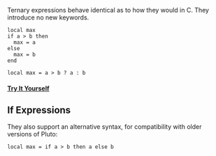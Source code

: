 Ternary expressions behave identical as to how they would in C. They introduce no new keywords.
```pluto showLineNumbers title="Old Code"
local max
if a > b then
  max = a
else
  max = b
end
```
```pluto showLineNumbers title="New Code"
local max = a > b ? a : b
```
#### [Try It Yourself](https://pluto-lang.org/web/#code=local%20a%20%3D%206%0Alocal%20b%20%3D%209%0A%0Alocal%20max%20%3D%20a%20%3E%20b%20%3F%20a%20%3A%20b%0A%0Aprint(max))

## If Expressions

They also support an alternative syntax, for compatibility with older versions of Pluto:
```pluto showLineNumbers
local max = if a > b then a else b
```
